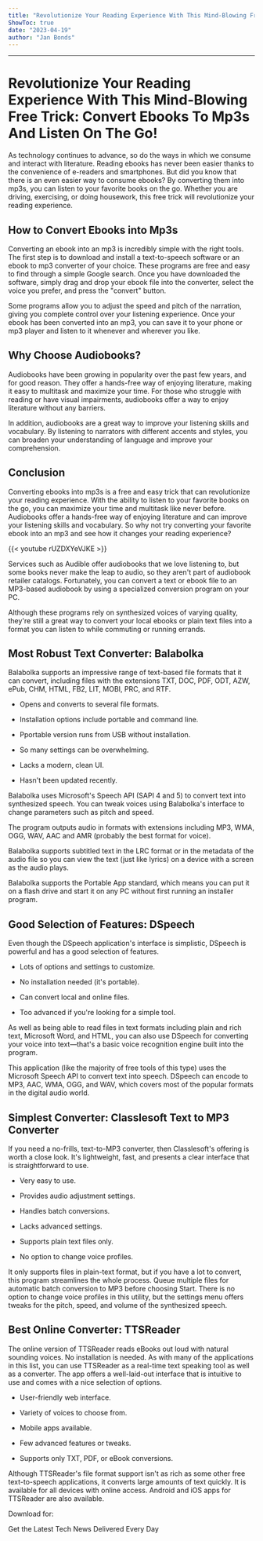 ```yaml
---
title: "Revolutionize Your Reading Experience With This Mind-Blowing Free Trick: Convert Ebooks To Mp3s And Listen On The Go!"
ShowToc: true 
date: "2023-04-19"
author: "Jan Bonds"
---
```

*****
# Revolutionize Your Reading Experience With This Mind-Blowing Free Trick: Convert Ebooks To Mp3s And Listen On The Go!

As technology continues to advance, so do the ways in which we consume and interact with literature. Reading ebooks has never been easier thanks to the convenience of e-readers and smartphones. But did you know that there is an even easier way to consume ebooks? By converting them into mp3s, you can listen to your favorite books on the go. Whether you are driving, exercising, or doing housework, this free trick will revolutionize your reading experience.

## How to Convert Ebooks into Mp3s

Converting an ebook into an mp3 is incredibly simple with the right tools. The first step is to download and install a text-to-speech software or an ebook to mp3 converter of your choice. These programs are free and easy to find through a simple Google search. Once you have downloaded the software, simply drag and drop your ebook file into the converter, select the voice you prefer, and press the "convert" button.

Some programs allow you to adjust the speed and pitch of the narration, giving you complete control over your listening experience. Once your ebook has been converted into an mp3, you can save it to your phone or mp3 player and listen to it whenever and wherever you like.

## Why Choose Audiobooks?

Audiobooks have been growing in popularity over the past few years, and for good reason. They offer a hands-free way of enjoying literature, making it easy to multitask and maximize your time. For those who struggle with reading or have visual impairments, audiobooks offer a way to enjoy literature without any barriers.

In addition, audiobooks are a great way to improve your listening skills and vocabulary. By listening to narrators with different accents and styles, you can broaden your understanding of language and improve your comprehension.

## Conclusion

Converting ebooks into mp3s is a free and easy trick that can revolutionize your reading experience. With the ability to listen to your favorite books on the go, you can maximize your time and multitask like never before. Audiobooks offer a hands-free way of enjoying literature and can improve your listening skills and vocabulary. So why not try converting your favorite ebook into an mp3 and see how it changes your reading experience?

{{< youtube rUZDXYeVJKE >}} 




Services such as Audible offer audiobooks that we love listening to, but some books never make the leap to audio, so they aren't part of audiobook retailer catalogs. Fortunately, you can convert a text or ebook file to an MP3-based audiobook by using a specialized conversion program on your PC.

 

Although these programs rely on synthesized voices of varying quality, they're still a great way to convert your local ebooks or plain text files into a format you can listen to while commuting or running errands.

 
##  Most Robust Text Converter: Balabolka 
 

Balabolka supports an impressive range of text-based file formats that it can convert, including files with the extensions TXT, DOC, PDF, ODT, AZW, ePub, CHM, HTML, FB2, LIT, MOBI, PRC, and RTF.

 
- Opens and converts to several file formats.
 - Installation options include portable and command line.
 - Pportable version runs from USB without installation.

 
- So many settings can be overwhelming.
 - Lacks a modern, clean UI.
 - Hasn't been updated recently.

 

Balabolka uses Microsoft's Speech API (SAPI 4 and 5) to convert text into synthesized speech. You can tweak voices using Balabolka's interface to change parameters such as pitch and speed.

 

The program outputs audio in formats with extensions including MP3, WMA, OGG, WAV, AAC and AMR (probably the best format for voice).

 

Balabolka supports subtitled text in the LRC format or in the metadata of the audio file so you can view the text (just like lyrics) on a device with a screen as the audio plays.

 

Balabolka supports the Portable App standard, which means you can put it on a flash drive and start it on any PC without first running an installer program.

 
##  Good Selection of Features: DSpeech 
 

Even though the DSpeech application's interface is simplistic, DSpeech is powerful and has a good selection of features.

 
- Lots of options and settings to customize.
 - No installation needed (it's portable).
 - Can convert local and online files.

 
- Too advanced if you're looking for a simple tool.

 

As well as being able to read files in text formats including plain and rich text, Microsoft Word, and HTML, you can also use DSpeech for converting your voice into text—that's a basic voice recognition engine built into the program.

 

This application (like the majority of free tools of this type) uses the Microsoft Speech API to convert text into speech. DSpeech can encode to MP3, AAC, WMA, OGG, and WAV, which covers most of the popular formats in the digital audio world.

 
##  Simplest Converter: Classlesoft Text to MP3 Converter 
 

If you need a no-frills, text-to-MP3 converter, then Classlesoft's offering is worth a close look. It's lightweight, fast, and presents a clear interface that is straightforward to use.

 
- Very easy to use.
 - Provides audio adjustment settings.
 - Handles batch conversions.

 
- Lacks advanced settings.
 - Supports plain text files only.
 - No option to change voice profiles.

 

It only supports files in plain-text format, but if you have a lot to convert, this program streamlines the whole process. Queue multiple files for automatic batch conversion to MP3 before choosing Start. There is no option to change voice profiles in this utility, but the settings menu offers tweaks for the pitch, speed, and volume of the synthesized speech.

 
##  Best Online Converter: TTSReader 
 

The online version of TTSReader reads eBooks out loud with natural sounding voices. No installation is needed. As with many of the applications in this list, you can use TTSReader as a real-time text speaking tool as well as a converter. The app offers a well-laid-out interface that is intuitive to use and comes with a nice selection of options.

 
- User-friendly web interface.
 - Variety of voices to choose from.
 - Mobile apps available.

 
- Few advanced features or tweaks.
 - Supports only TXT, PDF, or eBook conversions.

 

Although TTSReader's file format support isn't as rich as some other free text-to-speech applications, it converts large amounts of text quickly. It is available for all devices with online access. Android and iOS apps for TTSReader are also available.

 

Download for:

 

Get the Latest Tech News Delivered Every Day



